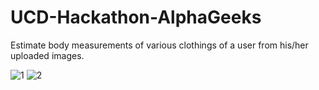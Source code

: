 # UCD-Hackathon-AlphaGeeks

Estimate body measurements of various clothings of a user from his/her uploaded images.

![1](https://user-images.githubusercontent.com/47852407/121863061-12e7f500-cd19-11eb-8dd9-2dc89580c978.png)
![2](https://user-images.githubusercontent.com/47852407/121863073-167b7c00-cd19-11eb-8896-e5ad47580505.png)
